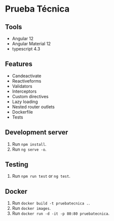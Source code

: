# Prueba Técnica
## Tools
* Angular 12
* Angular Material 12
* typescript 4.3

## Features
* Candeactivate
* Reactiveforms
* Validators
* Interceptors
* Custom directives
* Lazy loading
* Nested router outlets
* Dockerfile
* Tests

## Development server
1. Run `npm install`.
2. Run `ng serve -o`.

## Testing
1. Run `npm run test` or `ng test`.

## Docker
1. Run `docker build -t pruebatecnica .`.
2. Run `docker images`.
3. Run `docker run -d -it -p 80:80 pruebatecnica`.


